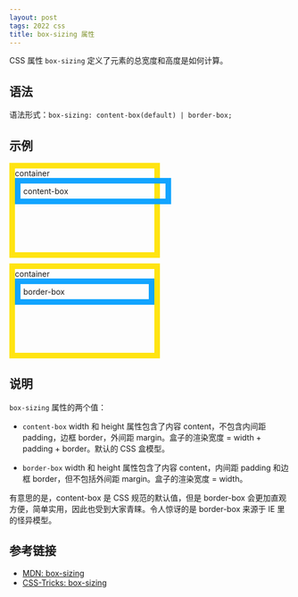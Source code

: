 ```yaml
---
layout: post
tags: 2022 css
title: box-sizing 属性
---
```


CSS 属性 `box-sizing` 定义了元素的总宽度和高度是如何计算。

## 语法

语法形式：`box-sizing: content-box(default) | border-box;`

## 示例

<div class="container">
  container
  <div class="content-box">
    content-box
  </div>
</div>

<div class="container">
  container
  <div class="border-box">
    border-box
  </div>
</div>

<style>
.container {
  width: 250px;
  height: 150px;
  border: 10px solid #ffe411;
  margin-bottom: 10px;
}
.content-box {
  box-sizing: content-box;
  width: 100%;
  border: 10px solid #11a4ff;
  padding: 5px;
}
.border-box {
  box-sizing: border-box;
  width: 100%;
  border: 10px solid #11a4ff;
  padding: 5px;
}
</style>

## 说明

`box-sizing` 属性的两个值：

- `content-box` width 和 height 属性包含了内容 content，不包含内间距 padding，边框 border，外间距 margin。盒子的渲染宽度 = width + padding + border。默认的 CSS 盒模型。

- `border-box` width 和 height 属性包含了内容 content，内间距 padding 和边框 border，但不包括外间距 margin。盒子的渲染宽度 = width。

有意思的是，content-box 是 CSS 规范的默认值，但是 border-box 会更加直观方便，简单实用，因此也受到大家青睐。令人惊讶的是 border-box 来源于 IE 里的怪异模型。

## 参考链接

- [MDN: box-sizing](https://developer.mozilla.org/en-US/docs/Web/CSS/box-sizing)
- [CSS-Tricks: box-sizing](https://css-tricks.com/box-sizing/)
